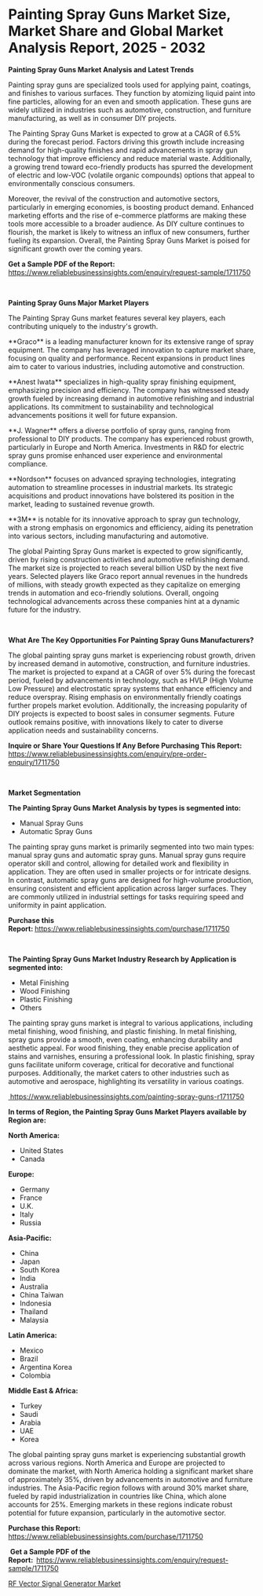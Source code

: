<p><h1>Painting Spray Guns Market Size, Market Share and Global Market Analysis Report, 2025 - 2032</h1></p><p><strong>Painting Spray Guns Market Analysis and Latest Trends</strong></p>
<p><p>Painting spray guns are specialized tools used for applying paint, coatings, and finishes to various surfaces. They function by atomizing liquid paint into fine particles, allowing for an even and smooth application. These guns are widely utilized in industries such as automotive, construction, and furniture manufacturing, as well as in consumer DIY projects.</p><p>The Painting Spray Guns Market is expected to grow at a CAGR of 6.5% during the forecast period. Factors driving this growth include increasing demand for high-quality finishes and rapid advancements in spray gun technology that improve efficiency and reduce material waste. Additionally, a growing trend toward eco-friendly products has spurred the development of electric and low-VOC (volatile organic compounds) options that appeal to environmentally conscious consumers.</p><p>Moreover, the revival of the construction and automotive sectors, particularly in emerging economies, is boosting product demand. Enhanced marketing efforts and the rise of e-commerce platforms are making these tools more accessible to a broader audience. As DIY culture continues to flourish, the market is likely to witness an influx of new consumers, further fueling its expansion. Overall, the Painting Spray Guns Market is poised for significant growth over the coming years.</p></p>
<p><strong>Get a Sample PDF of the Report:&nbsp;</strong> <a href="https://www.reliablebusinessinsights.com/enquiry/request-sample/1711750?utm_campaign=2461&utm_medium=2&utm_source=Github&utm_content=ia&utm_term=19022025&utm_id=painting-spray-guns">https://www.reliablebusinessinsights.com/enquiry/request-sample/1711750</a></p>
<p>&nbsp;</p>
<p><strong>Painting Spray Guns Major Market Players</strong></p>
<p><p>The Painting Spray Guns market features several key players, each contributing uniquely to the industry's growth. </p><p>**Graco** is a leading manufacturer known for its extensive range of spray equipment. The company has leveraged innovation to capture market share, focusing on quality and performance. Recent expansions in product lines aim to cater to various industries, including automotive and construction.</p><p>**Anest Iwata** specializes in high-quality spray finishing equipment, emphasizing precision and efficiency. The company has witnessed steady growth fueled by increasing demand in automotive refinishing and industrial applications. Its commitment to sustainability and technological advancements positions it well for future expansion.</p><p>**J. Wagner** offers a diverse portfolio of spray guns, ranging from professional to DIY products. The company has experienced robust growth, particularly in Europe and North America. Investments in R&D for electric spray guns promise enhanced user experience and environmental compliance.</p><p>**Nordson** focuses on advanced spraying technologies, integrating automation to streamline processes in industrial markets. Its strategic acquisitions and product innovations have bolstered its position in the market, leading to sustained revenue growth.</p><p>**3M** is notable for its innovative approach to spray gun technology, with a strong emphasis on ergonomics and efficiency, aiding its penetration into various sectors, including manufacturing and automotive.</p><p>The global Painting Spray Guns market is expected to grow significantly, driven by rising construction activities and automotive refinishing demand. The market size is projected to reach several billion USD by the next five years. Selected players like Graco report annual revenues in the hundreds of millions, with steady growth expected as they capitalize on emerging trends in automation and eco-friendly solutions. Overall, ongoing technological advancements across these companies hint at a dynamic future for the industry.</p></p>
<p>&nbsp;</p>
<p><strong>What Are The Key Opportunities For Painting Spray Guns Manufacturers?</strong></p>
<p><p>The global painting spray guns market is experiencing robust growth, driven by increased demand in automotive, construction, and furniture industries. The market is projected to expand at a CAGR of over 5% during the forecast period, fueled by advancements in technology, such as HVLP (High Volume Low Pressure) and electrostatic spray systems that enhance efficiency and reduce overspray. Rising emphasis on environmentally friendly coatings further propels market evolution. Additionally, the increasing popularity of DIY projects is expected to boost sales in consumer segments. Future outlook remains positive, with innovations likely to cater to diverse application needs and sustainability concerns.</p></p>
<p><strong>Inquire or Share Your Questions If Any Before Purchasing This Report:</strong> <a href="https://www.reliablebusinessinsights.com/enquiry/pre-order-enquiry/1711750?utm_campaign=2461&utm_medium=2&utm_source=Github&utm_content=ia&utm_term=19022025&utm_id=painting-spray-guns">https://www.reliablebusinessinsights.com/enquiry/pre-order-enquiry/1711750</a></p>
<p>&nbsp;</p>
<p><strong>Market Segmentation</strong></p>
<p><strong>The Painting Spray Guns Market Analysis by types is segmented into:</strong></p>
<p><ul><li>Manual Spray Guns</li><li>Automatic Spray Guns</li></ul></p>
<p><p>The painting spray guns market is primarily segmented into two main types: manual spray guns and automatic spray guns. Manual spray guns require operator skill and control, allowing for detailed work and flexibility in application. They are often used in smaller projects or for intricate designs. In contrast, automatic spray guns are designed for high-volume production, ensuring consistent and efficient application across larger surfaces. They are commonly utilized in industrial settings for tasks requiring speed and uniformity in paint application.</p></p>
<p><strong>Purchase this Report:&nbsp;</strong><a href="https://www.reliablebusinessinsights.com/purchase/1711750?utm_campaign=2461&utm_medium=2&utm_source=Github&utm_content=ia&utm_term=19022025&utm_id=painting-spray-guns">https://www.reliablebusinessinsights.com/purchase/1711750</a></p>
<p>&nbsp;</p>
<p><strong>The Painting Spray Guns Market Industry Research by Application is segmented into:</strong></p>
<p><ul><li>Metal Finishing</li><li>Wood Finishing</li><li>Plastic Finishing</li><li>Others</li></ul></p>
<p><p>The painting spray guns market is integral to various applications, including metal finishing, wood finishing, and plastic finishing. In metal finishing, spray guns provide a smooth, even coating, enhancing durability and aesthetic appeal. For wood finishing, they enable precise application of stains and varnishes, ensuring a professional look. In plastic finishing, spray guns facilitate uniform coverage, critical for decorative and functional purposes. Additionally, the market caters to other industries such as automotive and aerospace, highlighting its versatility in various coatings.</p></p>
<p><a href="https://www.reliablebusinessinsights.com/painting-spray-guns-r1711750?utm_campaign=2461&utm_medium=2&utm_source=Github&utm_content=ia&utm_term=19022025&utm_id=painting-spray-guns">&nbsp;https://www.reliablebusinessinsights.com/painting-spray-guns-r1711750</a></p>
<p><strong>In terms of Region, the Painting Spray Guns Market Players available by Region are:</strong></p>
<p>
    <p> <strong> North America: </strong>
        <ul>
            <li>United States</li>
            <li>Canada</li>
        </ul>
        </p> 
    <p> <strong> Europe: </strong>
        <ul>
            <li>Germany</li>
            <li>France</li>
            <li>U.K.</li>
            <li>Italy</li>
            <li>Russia</li>
        </ul>
        </p> 
    <p> <strong> Asia-Pacific: </strong>
        <ul>
            <li>China</li>
            <li>Japan</li>
            <li>South Korea</li>
            <li>India</li>
            <li>Australia</li>
            <li>China Taiwan</li>
            <li>Indonesia</li>
            <li>Thailand</li>
            <li>Malaysia</li>
        </ul>
        </p> 
    <p> <strong> Latin America: </strong>
        <ul>
            <li>Mexico</li>
            <li>Brazil</li>
            <li>Argentina Korea</li>
            <li>Colombia</li>
        </ul>
        </p> 
    <p> <strong> Middle East & Africa: </strong>
        <ul>
            <li>Turkey</li>
            <li>Saudi</li>
            <li>Arabia</li>
            <li>UAE</li>
            <li>Korea</li>
        </ul>
    </p>
    </p>
<p><p>The global painting spray guns market is experiencing substantial growth across various regions. North America and Europe are projected to dominate the market, with North America holding a significant market share of approximately 35%, driven by advancements in automotive and furniture industries. The Asia-Pacific region follows with around 30% market share, fueled by rapid industrialization in countries like China, which alone accounts for 25%. Emerging markets in these regions indicate robust potential for future expansion, particularly in the automotive sector.</p></p>
<p><strong>Purchase this Report: </strong><a href="https://www.reliablebusinessinsights.com/purchase/1711750?utm_campaign=2461&utm_medium=2&utm_source=Github&utm_content=ia&utm_term=19022025&utm_id=painting-spray-guns">https://www.reliablebusinessinsights.com/purchase/1711750</a></p>
<p>&nbsp;<strong>Get a Sample PDF of the Report:&nbsp;&nbsp;</strong><a href="https://www.reliablebusinessinsights.com/enquiry/request-sample/1711750?utm_campaign=2461&utm_medium=2&utm_source=Github&utm_content=ia&utm_term=19022025&utm_id=painting-spray-guns">https://www.reliablebusinessinsights.com/enquiry/request-sample/1711750</a></p>
<p><strong></strong></p>
<p><p><a href="https://github.com/janraimondo83/Market-Research-Report-List-1/blob/main/rf-vector-signal-generator-market.md?utm_campaign=2461&utm_medium=2&utm_source=Github&utm_content=ia&utm_term=19022025&utm_id=painting-spray-guns">RF Vector Signal Generator Market</a></p></p>